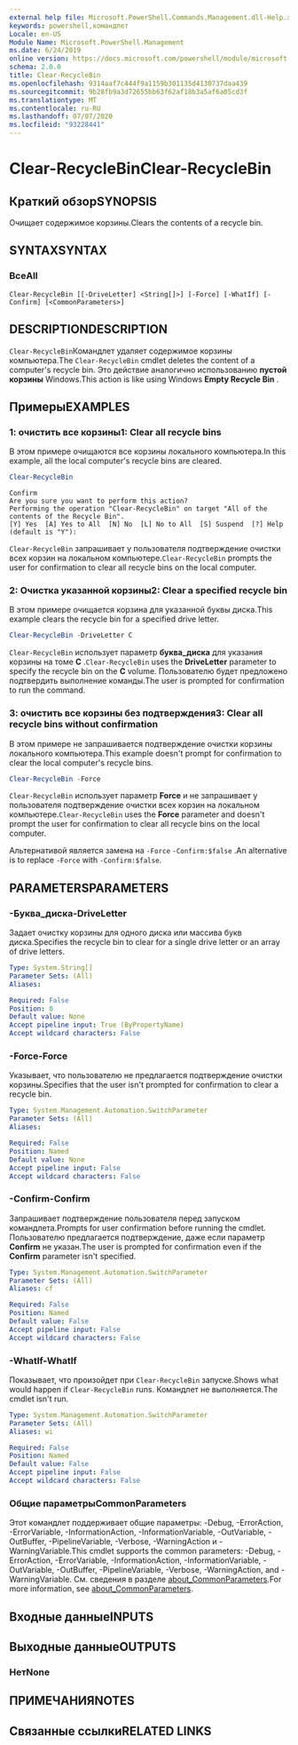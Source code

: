 ```yaml
---
external help file: Microsoft.PowerShell.Commands.Management.dll-Help.xml
keywords: powershell,командлет
Locale: en-US
Module Name: Microsoft.PowerShell.Management
ms.date: 6/24/2019
online version: https://docs.microsoft.com/powershell/module/microsoft.powershell.management/clear-recyclebin?view=powershell-5.1&WT.mc_id=ps-gethelp
schema: 2.0.0
title: Clear-RecycleBin
ms.openlocfilehash: 9314aaf7c444f9a1159b301135d4130737daa439
ms.sourcegitcommit: 9b28fb9a3d72655bb63f62af18b3a5af6a05cd3f
ms.translationtype: MT
ms.contentlocale: ru-RU
ms.lasthandoff: 07/07/2020
ms.locfileid: "93228441"
---
```

# <span data-ttu-id="3cc44-103">Clear-RecycleBin</span><span class="sxs-lookup"><span data-stu-id="3cc44-103">Clear-RecycleBin</span></span>

## <span data-ttu-id="3cc44-104">Краткий обзор</span><span class="sxs-lookup"><span data-stu-id="3cc44-104">SYNOPSIS</span></span>
<span data-ttu-id="3cc44-105">Очищает содержимое корзины.</span><span class="sxs-lookup"><span data-stu-id="3cc44-105">Clears the contents of a recycle bin.</span></span>

## <span data-ttu-id="3cc44-106">SYNTAX</span><span class="sxs-lookup"><span data-stu-id="3cc44-106">SYNTAX</span></span>

### <span data-ttu-id="3cc44-107">Все</span><span class="sxs-lookup"><span data-stu-id="3cc44-107">All</span></span>

```
Clear-RecycleBin [[-DriveLetter] <String[]>] [-Force] [-WhatIf] [-Confirm] [<CommonParameters>]
```

## <span data-ttu-id="3cc44-108">DESCRIPTION</span><span class="sxs-lookup"><span data-stu-id="3cc44-108">DESCRIPTION</span></span>

<span data-ttu-id="3cc44-109">`Clear-RecycleBin`Командлет удаляет содержимое корзины компьютера.</span><span class="sxs-lookup"><span data-stu-id="3cc44-109">The `Clear-RecycleBin` cmdlet deletes the content of a computer's recycle bin.</span></span> <span data-ttu-id="3cc44-110">Это действие аналогично использованию **пустой корзины** Windows.</span><span class="sxs-lookup"><span data-stu-id="3cc44-110">This action is like using Windows **Empty Recycle Bin** .</span></span>

## <span data-ttu-id="3cc44-111">Примеры</span><span class="sxs-lookup"><span data-stu-id="3cc44-111">EXAMPLES</span></span>

### <span data-ttu-id="3cc44-112">1: очистить все корзины</span><span class="sxs-lookup"><span data-stu-id="3cc44-112">1: Clear all recycle bins</span></span>

<span data-ttu-id="3cc44-113">В этом примере очищаются все корзины локального компьютера.</span><span class="sxs-lookup"><span data-stu-id="3cc44-113">In this example, all the local computer's recycle bins are cleared.</span></span>

```powershell
Clear-RecycleBin
```

```Output
Confirm
Are you sure you want to perform this action?
Performing the operation "Clear-RecycleBin" on target "All of the contents of the Recycle Bin".
[Y] Yes  [A] Yes to All  [N] No  [L] No to All  [S] Suspend  [?] Help (default is "Y"):
```

<span data-ttu-id="3cc44-114">`Clear-RecycleBin` запрашивает у пользователя подтверждение очистки всех корзин на локальном компьютере.</span><span class="sxs-lookup"><span data-stu-id="3cc44-114">`Clear-RecycleBin` prompts the user for confirmation to clear all recycle bins on the local computer.</span></span>

### <span data-ttu-id="3cc44-115">2: Очистка указанной корзины</span><span class="sxs-lookup"><span data-stu-id="3cc44-115">2: Clear a specified recycle bin</span></span>

<span data-ttu-id="3cc44-116">В этом примере очищается корзина для указанной буквы диска.</span><span class="sxs-lookup"><span data-stu-id="3cc44-116">This example clears the recycle bin for a specified drive letter.</span></span>

```powershell
Clear-RecycleBin -DriveLetter C
```

<span data-ttu-id="3cc44-117">`Clear-RecycleBin` использует параметр **буква_диска** для указания корзины на томе **C** .</span><span class="sxs-lookup"><span data-stu-id="3cc44-117">`Clear-RecycleBin` uses the **DriveLetter** parameter to specify the recycle bin on the **C** volume.</span></span> <span data-ttu-id="3cc44-118">Пользователю будет предложено подтвердить выполнение команды.</span><span class="sxs-lookup"><span data-stu-id="3cc44-118">The user is prompted for confirmation to run the command.</span></span>

### <span data-ttu-id="3cc44-119">3: очистить все корзины без подтверждения</span><span class="sxs-lookup"><span data-stu-id="3cc44-119">3: Clear all recycle bins without confirmation</span></span>

<span data-ttu-id="3cc44-120">В этом примере не запрашивается подтверждение очистки корзины локального компьютера.</span><span class="sxs-lookup"><span data-stu-id="3cc44-120">This example doesn't prompt for confirmation to clear the local computer's recycle bins.</span></span>

```powershell
Clear-RecycleBin -Force
```

<span data-ttu-id="3cc44-121">`Clear-RecycleBin` использует параметр **Force** и не запрашивает у пользователя подтверждение очистки всех корзин на локальном компьютере.</span><span class="sxs-lookup"><span data-stu-id="3cc44-121">`Clear-RecycleBin` uses the **Force** parameter and doesn't prompt the user for confirmation to clear all recycle bins on the local computer.</span></span>

<span data-ttu-id="3cc44-122">Альтернативой является замена на `-Force` `-Confirm:$false` .</span><span class="sxs-lookup"><span data-stu-id="3cc44-122">An alternative is to replace `-Force` with `-Confirm:$false`.</span></span>

## <span data-ttu-id="3cc44-123">PARAMETERS</span><span class="sxs-lookup"><span data-stu-id="3cc44-123">PARAMETERS</span></span>

### <span data-ttu-id="3cc44-124">-Буква_диска</span><span class="sxs-lookup"><span data-stu-id="3cc44-124">-DriveLetter</span></span>

<span data-ttu-id="3cc44-125">Задает очистку корзины для одного диска или массива букв диска.</span><span class="sxs-lookup"><span data-stu-id="3cc44-125">Specifies the recycle bin to clear for a single drive letter or an array of drive letters.</span></span>

```yaml
Type: System.String[]
Parameter Sets: (All)
Aliases:

Required: False
Position: 0
Default value: None
Accept pipeline input: True (ByPropertyName)
Accept wildcard characters: False
```

### <span data-ttu-id="3cc44-126">-Force</span><span class="sxs-lookup"><span data-stu-id="3cc44-126">-Force</span></span>

<span data-ttu-id="3cc44-127">Указывает, что пользователю не предлагается подтверждение очистки корзины.</span><span class="sxs-lookup"><span data-stu-id="3cc44-127">Specifies that the user isn't prompted for confirmation to clear a recycle bin.</span></span>

```yaml
Type: System.Management.Automation.SwitchParameter
Parameter Sets: (All)
Aliases:

Required: False
Position: Named
Default value: None
Accept pipeline input: False
Accept wildcard characters: False
```

### <span data-ttu-id="3cc44-128">-Confirm</span><span class="sxs-lookup"><span data-stu-id="3cc44-128">-Confirm</span></span>

<span data-ttu-id="3cc44-129">Запрашивает подтверждение пользователя перед запуском командлета.</span><span class="sxs-lookup"><span data-stu-id="3cc44-129">Prompts for user confirmation before running the cmdlet.</span></span> <span data-ttu-id="3cc44-130">Пользователю предлагается подтверждение, даже если параметр **Confirm** не указан.</span><span class="sxs-lookup"><span data-stu-id="3cc44-130">The user is prompted for confirmation even if the **Confirm** parameter isn't specified.</span></span>

```yaml
Type: System.Management.Automation.SwitchParameter
Parameter Sets: (All)
Aliases: cf

Required: False
Position: Named
Default value: False
Accept pipeline input: False
Accept wildcard characters: False
```

### <span data-ttu-id="3cc44-131">-WhatIf</span><span class="sxs-lookup"><span data-stu-id="3cc44-131">-WhatIf</span></span>

<span data-ttu-id="3cc44-132">Показывает, что произойдет при `Clear-RecycleBin` запуске.</span><span class="sxs-lookup"><span data-stu-id="3cc44-132">Shows what would happen if `Clear-RecycleBin` runs.</span></span> <span data-ttu-id="3cc44-133">Командлет не выполняется.</span><span class="sxs-lookup"><span data-stu-id="3cc44-133">The cmdlet isn't run.</span></span>

```yaml
Type: System.Management.Automation.SwitchParameter
Parameter Sets: (All)
Aliases: wi

Required: False
Position: Named
Default value: False
Accept pipeline input: False
Accept wildcard characters: False
```

### <span data-ttu-id="3cc44-134">Общие параметры</span><span class="sxs-lookup"><span data-stu-id="3cc44-134">CommonParameters</span></span>

<span data-ttu-id="3cc44-135">Этот командлет поддерживает общие параметры: -Debug, -ErrorAction, -ErrorVariable, -InformationAction, -InformationVariable, -OutVariable, -OutBuffer, -PipelineVariable, -Verbose, -WarningAction и -WarningVariable.</span><span class="sxs-lookup"><span data-stu-id="3cc44-135">This cmdlet supports the common parameters: -Debug, -ErrorAction, -ErrorVariable, -InformationAction, -InformationVariable, -OutVariable, -OutBuffer, -PipelineVariable, -Verbose, -WarningAction, and -WarningVariable.</span></span> <span data-ttu-id="3cc44-136">См. сведения в разделе [about_CommonParameters](https://go.microsoft.com/fwlink/?LinkID=113216).</span><span class="sxs-lookup"><span data-stu-id="3cc44-136">For more information, see [about_CommonParameters](https://go.microsoft.com/fwlink/?LinkID=113216).</span></span>

## <span data-ttu-id="3cc44-137">Входные данные</span><span class="sxs-lookup"><span data-stu-id="3cc44-137">INPUTS</span></span>

## <span data-ttu-id="3cc44-138">Выходные данные</span><span class="sxs-lookup"><span data-stu-id="3cc44-138">OUTPUTS</span></span>

### <span data-ttu-id="3cc44-139">Нет</span><span class="sxs-lookup"><span data-stu-id="3cc44-139">None</span></span>

## <span data-ttu-id="3cc44-140">ПРИМЕЧАНИЯ</span><span class="sxs-lookup"><span data-stu-id="3cc44-140">NOTES</span></span>

## <span data-ttu-id="3cc44-141">Связанные ссылки</span><span class="sxs-lookup"><span data-stu-id="3cc44-141">RELATED LINKS</span></span>
